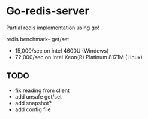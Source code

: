 # Go-redis-server

Partial redis implementation using go! 

redis benchmark- get/set
- 15,000/sec on intel 4600U (Windows)
- 72,000/sec on intel Xeon(R) Platinum 8171M (Linux)  

## TODO 
  - fix reading from client
  - add unsafe get/set
  - add snapshot? 
  - add config file
